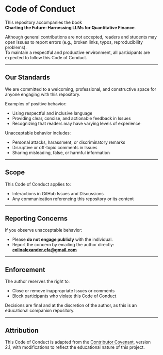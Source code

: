 # Code of Conduct

This repository accompanies the book  
**Charting the Future: Harnessing LLMs for Quantitative Finance**.

Although general contributions are not accepted, readers and students may open Issues to report errors (e.g., broken links, typos, reproducibility problems).  
To maintain a respectful and productive environment, all participants are expected to follow this Code of Conduct.

---

## Our Standards

We are committed to a welcoming, professional, and constructive space for anyone engaging with this repository.

Examples of positive behavior:
- Using respectful and inclusive language
- Providing clear, concise, and actionable feedback in Issues
- Recognizing that readers may have varying levels of experience

Unacceptable behavior includes:
- Personal attacks, harassment, or discriminatory remarks
- Disruptive or off-topic comments in Issues
- Sharing misleading, false, or harmful information

---

## Scope

This Code of Conduct applies to:
- Interactions in GitHub Issues and Discussions
- Any communication referencing this repository or its content

---

## Reporting Concerns

If you observe unacceptable behavior:
- Please **do not engage publicly** with the individual.  
- Report the concern by emailing the author directly:  
  **colinalexander.cfa@gmail.com**

---

## Enforcement

The author reserves the right to:
- Close or remove inappropriate Issues or comments  
- Block participants who violate this Code of Conduct  

Decisions are final and at the discretion of the author, as this is an educational companion repository.

---

## Attribution

This Code of Conduct is adapted from the [Contributor Covenant](https://www.contributor-covenant.org), version 2.1, with modifications to reflect the educational nature of this project.

